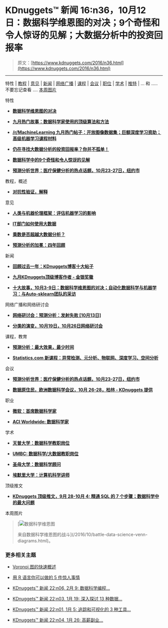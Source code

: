 # KDnuggets™ 新闻 16:n36，10月12日：数据科学维恩图的对决；9个奇怪和令人惊讶的见解；大数据分析中的投资回报率

> 原文：[https://www.kdnuggets.com/2016/n36.html](https://www.kdnuggets.com/2016/n36.html)

* * *

特性 | [教程](#Tutorials) | [意见](#Opinions) | [新闻](#News) | [网络广播](#Webcasts) | [课程](#Courses) | [会议](#Meetings) | [职位](#Jobs) | [学术](#Academic) | [推特](#Tweets) | ... 和 ..... 不要忘记查看 .... [本周图片](#Image)

特性

+   [**数据科学维恩图的对决**](/2016/10/battle-data-science-venn-diagrams.html)

+   [**九月热门故事：数据科学家使用的顶级算法和方法**](/2016/10/top-stories-2016-sep.html)

+   [**/r/MachineLearning 九月热门帖子：开放图像数据集；巨额深度学习资助；高级机器学习课程材料**](/2016/10/top-reddit-machine-learning-september.html)

+   [**仍在寻找大数据分析的投资回报率？你并不孤单！**](/2016/10/still-searching-roi-big-data-not-alone.html)

+   [**数据科学中的9个奇怪和令人惊讶的见解**](/2016/10/9-bizarre-surprising-insights-data-science.html)

+   [**预测分析世界：医疗保健分析的热点话题，10月23-27日，纽约市**](/2016/10/paw-hot-topics-analytics-health-care.html)

教程，概述

+   [**对抗性验证，解释**](/2016/10/adversarial-validation-explained.html)

意见

+   [**人类与机器伦理框架：评估机器学习的影响**](/2016/10/humans-machines-ethics-framework-influence.html)

+   [**IT部门如何使用大数据**](/2016/10/it-departments-using-big-data.html)

+   [**乘数是否超越大数据分析？**](/2016/10/multipliers-trump-big-data-analytics.html)

+   [**预测分析的加冕：四年回顾**](/2016/10/coronation-predictive-analytics-retrospective.html)

新闻

+   [**回顾过去一年：KDnuggets博客十大帖子**](/2016/10/top-10-kdnuggets-blog-posts-q4-2015.html)

+   [**九月KDnuggets顶级博客作者 - 金银奖徽**](/2016/10/top-bloggers-september.html)

+   [**十大故事，10月3-9日：数据科学维恩图的对决；自动化数据科学与机器学习：与Auto-sklearn团队的采访**](/2016/10/top-news-week-1003-1009.html)

网络广播和网络研讨会

+   [**网络研讨会：预测分析：发射失败 [10月13日]**](/2016/10/tma-webinar-predictive-analytics-failure-launch-oct13.html)

+   [**分类的演变，10月19日，10月26日网络研讨会**](/2016/10/salford-evolution-classification-webinar-series.html)

课程，教育

+   [**预测分析：最大效果，最少时间**](/2016/10/tma-predictive-analytics-training.html)

+   [**Statistics.com 新课程：异常检测、元分析、物联网、深度学习、空间分析**](/2016/10/statisticscom-new-courses.html)

会议

+   [**预测分析世界：医疗保健分析的热点话题，10月23-27日，纽约市**](/2016/10/paw-hot-topics-analytics-health-care.html)

+   [**数据原住民，欧洲数据科学会议，10月 26-28，柏林 - KDnuggets 提供**](/2016/10/data-natives-data-science-conference-october-berlin.html)

职业

+   [**微软：首席数据科学家**](/jobs/16/10-07-exp-platform-principal-data-scientist.html)

+   [**ACI Worldwide: 数据科学家**](/jobs/16/10-06-aci-data-scientist.html)

学术

+   [**天普大学：数据科学教职岗位**](/jobs/16/10-07-temple-data-science-faculty-positions.html)

+   [**UMBC: 数据科学/大数据教职岗位**](/jobs/16/10-06-umbc-faculty-data-science-big-data.html)

+   [**圣母大学：数据科学顾问**](/jobs/16/10-05-nd-data-science-consultant.html)

+   [**埃默里大学：计算机科学讲师**](/jobs/16/10-05-emory-lecturer-computer-science.html)

顶级推文

+   [**KDnuggets 顶级推文，9月 28-10月 4: 精通 SQL 的 7 个步骤；数据科学中的最大问题**](/2016/10/top-tweets-sep28-oct4.html)

本周图片

> [![数据科学维恩图](../Images/4b2b2686992c002fc59b15ace3eb5ea6.png)
> 
> 来自数据科学维恩图的战斗](/2016/10/battle-data-science-venn-diagrams.html)。

### 更多相关主题

+   [Voronoi 图的快速概述](https://www.kdnuggets.com/2022/11/quick-overview-voronoi-diagrams.html)

+   [用 R 语言你可以做的 5 件惊人事情](https://www.kdnuggets.com/2022/08/5-surprising-things-r.html)

+   [KDnuggets™ 新闻 22:n06, 2月 9: 数据科学编程…](https://www.kdnuggets.com/2022/n06.html)

+   [KDnuggets™ 新闻 22:n03, 1月 19: 深入探讨 13 种数据…](https://www.kdnuggets.com/2022/n03.html)

+   [KDnuggets™ 新闻 22:n01, 1月 5: 追踪和可视化的 3 种工具…](https://www.kdnuggets.com/2022/n01.html)

+   [KDnuggets™ 新闻 22:n04, 1月 26: 高薪副业…](https://www.kdnuggets.com/2022/n04.html)
